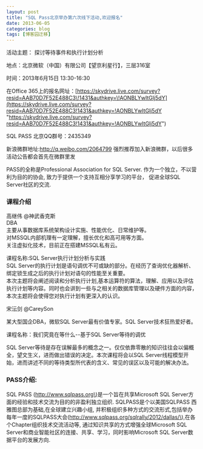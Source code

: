 ```yaml
---
layout: post
title: "SQL Pass北京举办第六次线下活动,欢迎报名"
date: 2013-06-05
categories: blog
tags: [博客园迁移]
---
```


活动主题： 探讨等待事件和执行计划分析   


地点：北京微软（中国）有限公司【望京利星行】，三层316室

时间：2013年6月15日 13:30-16:30

在Office 365上的报名网址：[https://skydrive.live.com/survey?resid=AAB70D7F52E488C3\!1431&authkey=\!AONBLYwItGlj5dY](https://skydrive.live.com/survey?resid=AAB70D7F52E488C3!1431&authkey=!AONBLYwItGlj5dY "https://skydrive.live.com/survey?resid=AAB70D7F52E488C3!1431&authkey=!AONBLYwItGlj5dY")

SQL PASS 北京QQ群号：2435349

新浪微群地址:<http://q.weibo.com/2064799> 强烈推荐加入新浪微群，以后很多活动公告都会首先在微群里发

PASS的全称是Professional Association for SQL Server. 作为一个独立，不以营利为目的的协会, 致力于提供一个支持互相分享学习的平台， 促进全球SQL Server社区的交流.   


### 课程介绍

  
  
高继伟 @神武香克斯   
DBA   
主要从事数据库系统架构设计实施、性能优化、日常维护等。   
对MSSQL内部机理有一定理解，擅长优化和高可用等方面。   
关注虚拟化技术，目前正在搭建MSSQL私有云。   
  
课程名称:SQL Server执行计划分析与实践   
SQL Server的执行计划是语句调优不可或缺的部分。在经历了查询优化器解析、绑定锁生成之后的执行计划对语句的性能至关重要。   
本次主题将会阐述阅读和分析执行计划,基本运算符的算法，理解、应用以及评估执行计划等内容。同时也会讲到一些与之相关的数据库管理以及硬件方面的内容，本次主题将会使得您对执行计划有更深入的认识。   
  
宋沄剑 @CareySon   
  
某大型国企DBA，微软SQL Server最有价值专家。SQL Server技术狂热爱好者。   
  
课程名称：我们究竟在等什么--基于SQL Server等待的调优   
  
SQL Server等待是存在误解最多的概念之一。仅仅依靠零散的知识往往会以偏概全，望文生义，进而做出错误的决定。本次课程将会以SQL Server线程模型开始，进而讲述不同的等待类型所代表的含义、常见的误区以及可能的解决办法。

### **PASS****介绍****:**

SQL PASS \(http://www.sqlpass.org\)是一个旨在共享Microsoft SQL Server方面的经验和技术交流为目的的非盈利独立组织. SQLPASS是个以美国SQLPASS 西雅图总部为基础,在全球建立兴趣小组, 并积极组织多种方式的交流形式,包括举办每年一度的SQLPASS大会\(http://www.sqlpass.org/sqlrally/2012/dallas/\),在各个Chapter组织技术交流活动等, 通过知识共享的方式增强全球Microsoft SQL Server和商业智能社区的连接、共享、学习，同时影响Microsoft SQL Server数据平台的发展方向.
